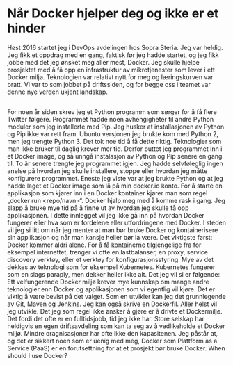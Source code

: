 # Når Docker hjelper deg og ikke er et hinder
Høst 2016 startet jeg i DevOps avdelingen hos Sopra Steria. Jeg var heldig. Jeg fikk et oppdrag med en gang, faktisk før jeg hadde startet, og jeg fikk jobbe med det jeg ønsket meg aller mest, Docker. Jeg skulle hjelpe prosjektet med å få opp en infrastruktur av mikrotjenester som lever i ett Docker miljø. Teknologien var relativt nytt for meg og læringskurven var bratt. Vi var to som jobbet på driftssiden, og for begge oss i teamet var denne nye verden ukjent landskap.
## 
For noen år siden skrev jeg et Python programm som sørger for å få flere Twitter følgere. Programmet hadde noen avhengigheter til andre Python moduler som jeg installerte med Pip. Jeg husker at installasjonen av Python og Pip ikke var rett fram. Ubuntu versjonen jeg brukte kom med Python 2, men jeg trengte Python 3. Det tok noe tid å få dette riktig. Teknologier som man ikke bruker til daglig krever mer tid. Derfor puttet jeg programmet inn i et Docker image, og så unngå instalasjon av Python og Pip senere en gang til. 
To år senere trengte jeg programmet igjen. Jeg hadde selvføleglig ingen anelse på hvordan jeg skulle installere, stoppe eller hvordan jeg måtte konfigurere programmet. Eneste jeg viste var at jeg brukte Python og at jeg hadde laget et Docker image som lå på min docker.io konto. For å starte en applikasjon som kjører inn i en Docker kontainer kjører man som regel „docker run <repo/navn>“. Docker hjalp meg med å komme rask i gang. Jeg slapp å bruke mye tid på å finne ut av hvordan jeg skulle få opp applikasjonen.
I dette innlegget vil jeg ikke gå inn på hvordan Docker fungerer eller hva som er fordelene eller utfordringene med Docker. I steden vil jeg si litt om når jeg menter at man bør bruke Docker og kontainerisere sin applikasjon og når man kansje heller bør la være. 
Det viktigste først: Docker kommer aldri alene. For å få kontainerne tilgjengelige fra for eksempel internettet, trenger vi ofte en lastbalanser, en proxy, service discovery verktøy, eller et verktøy for konfigurasjonsstyring. Mye av det dekkes av teknologi som for eksempel Kubernetes. Kubernetes fungerer som en slags paraply, men dekker heller ikke alt. Det jeg vil si er følgende: Ett velfungerende Docker miljø krever mye kunnskap om mange andre teknologier enn Docker og applikasjonen som vi egentlig vil kjøre. Det er viktig å være bevist på det valget.
Som en utvikler kan jeg det grunnlegende av Git, Maven og Jenkins. Jeg kan også skrive en Dockerfil. Aller helst vil jeg utvikle. Det jeg som regel ikke ønsker å gjøre er å drivte et Dockermiljø. Det fordi det ofte er en fulltidsjobb, tid jeg ikke har. Store selskap har heldigvis en egen driftsavdeling som kan ta seg av å vedlikeholde et Docker miljø. Mindre oragnisasjoner har ofte ikke den kapasitenen. Jeg påstår at, og det er sikkert noen som er uenig med meg, Docker som Plattform as a Service (PaaS) er en forutsettning for at et prosjekt bør bruke Docker. 
When should I use Docker?
